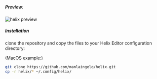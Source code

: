 ##### Preview:

<img src="images/preview.gif" alt="helix preview" />

#####  Installation

clone the repository and copy the files to your Helix Editor configuration directory:

(MacOS example:)

```bash
git clone https://github.com/manlaingelo/helix.git
cp -r helix/* ~/.config/helix/
```

